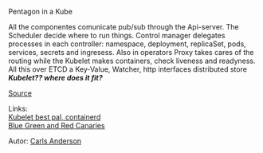 Pentagon in a Kube

All the componentes comunicate pub/sub through the Api-server. 
The Scheduler decide where to run things. 
Control manager delegates processes in each controller: namespace, deployment, replicaSet, pods, services, secrets and ingresess. Also in operators
Proxy takes cares of the routing while the Kubelet makes containers, check liveness and readyness. 
All this over ETCD a Key-Value, Watcher, http interfaces distributed store
***Kubelet?? where does it fit?***

[Source](https://vimeo.com/245778144/4d1d597c5e)

Links:  
[Kubelet best pal, containerd]  
[Blue Green and Red Canaries]

Autor: [Carls Anderson](https://twitter.com/carson_ops?ref_src=twsrc%5Egoogle%7Ctwcamp%5Eserp%7Ctwgr%5Eauthor)

[//begin]: # "Autogenerated link references for markdown compatibility"
[Kubelet best pal, containerd]: kubelet_best_pal_containerd.md

[Blue Green and Red Canaries]: blue_green_and_red_canaries.md
[//end]: # "Autogenerated link references"